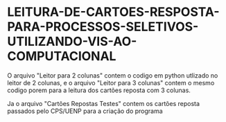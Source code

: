 # LEITURA-DE-CARTOES-RESPOSTA-PARA-PROCESSOS-SELETIVOS-UTILIZANDO-VIS-AO-COMPUTACIONAL

O arquivo  "Leitor para 2 colunas" contem o codigo em python utlizado no leitor de 2 colunas, e o arquivo "Leitor para 3 colunas" contem o mesmo codigo porem para a leitura dos cartões reposta com 3 colunas.

Ja o arquivo "Cartões Repostas Testes" contem os cartões reposta passados pelo CPS/UENP para a criação do programa
